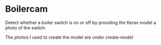 # Boilercam
Detect whether a boiler switch is on or off by providing the Keras model a photo of the switch.

The photos I used to create the model are under create-model
